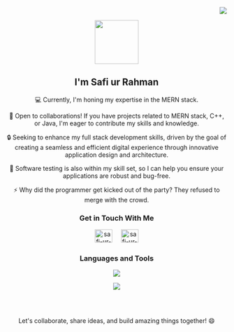 <p align="right"> <a href="https://visitcount.itsvg.in">
  <img src="https://visitcount.itsvg.in/api?id=safi-ur-rahman&label=Profile%20Views&color=12&icon=5&pretty=true" />
</a> </p>

<div id="header" align="center">
  <img src="https://media.giphy.com/media/Uaxj062PavgqZRhVkS/giphy.gif" width="100"/>
</div>
<h2 align="center">I'm Safi ur Rahman</h2>

<p align="center">
  💻 Currently, I'm honing my expertise in the MERN stack.
</p>
<p align="center">
  🤝 Open to collaborations! If you have projects related to MERN stack, C++, or Java, I'm eager to contribute my skills and knowledge.
</p>
<p align="center">
  🔒 Seeking to enhance my full stack development skills, driven by the goal of creating a seamless and efficient digital experience through innovative application design and architecture.
</p>
<p align="center">
  💬 Software testing is also within my skill set, so I can help you ensure your applications are robust and bug-free.
</p>
<p align="center">
  ⚡ Why did the programmer get kicked out of the party? They refused to merge with the crowd.
</p>

<h3 align="center">Get in Touch With Me </h3>
<p align="center"> 
  <a href="https://www.linkedin.com/in/safi-ur-rahman-6b5209244/" target="blank"><img src="https://raw.githubusercontent.com/rahuldkjain/github-profile-readme-generator/master/src/images/icons/Social/linked-in-alt.svg" alt="safi-ur-rahman" height="30" width="40" /></a> &nbsp;&nbsp;&nbsp;
  <a href="https://mail.google.com/mail/u/0/#inbox?compose=CllgCJftLhTjgvbLjHgxkPNBbQSxDwKGlSdHnPKmNCnDmbcLgjWvjnXqRSGWQdFNpPmNvjRdzcg" target="blank"><img src="https://upload.wikimedia.org/wikipedia/commons/7/7e/Gmail_icon_%282020%29.svg" alt="safi-ur-rahman" height="30" width="40" /></a>
</p>

<h3 align="center">Languages and Tools</h3>

<p align="center">
  <a href="https://skillicons.dev">
    <img src="https://skillicons.dev/icons?i=js,ts,playwright,html,css,dotnet,react,c,cpp,cs,express,git,github,linux,mongodb,mysql,nodejs,powershell,py,react,replit,visualstudio,vscode&perline=7" />
  </a>
</p>

<!--
<p align="center">
  <picture align="center">
    <source
      srcset="https://github-readme-stats.vercel.app/api?username=safi-ur-rahman&show_icons=true&theme=dark"
      media="(prefers-color-scheme: dark)"
    />
    <source
      srcset="https://github-readme-stats.vercel.app/api?username=safi-ur-rahman&show_icons=true"
      media="(prefers-color-scheme: light), (prefers-color-scheme: no-preference)"
    />
    <img src="https://github-readme-stats.vercel.app/api?username=safi-ur-rahman&show_icons=true" />
  </picture>
</p>
-->
<!--
<p align="center">
  <picture align="center">
    <source
      srcset="https://github-readme-streak-stats.herokuapp.com/?user=safi-ur-rahman&theme=dark&show_icons=true"
      media="(prefers-color-scheme: dark)"
    />
    <source
      srcset="https://github-readme-streak-stats.herokuapp.com/?user=safi-ur-rahman&theme=dark&show_icons=true"
      media="(prefers-color-scheme: light), (prefers-color-scheme: no-preference)"
    />
    <img src="https://github-readme-streak-stats.herokuapp.com/?user=safi-ur-rahman&theme=dark&show_icons=true" />
  </picture>
</p>
-->
<p align="center">
  <picture align="center">
    <source
      srcset="https://github-readme-stats.vercel.app/api/top-langs/?username=safi-ur-rahman&theme=dark&hide_border=false&include_all_commits=false&count_private=false&layout=compact"
      media="(prefers-color-scheme: dark)"
    />
    <source
      srcset="https://github-readme-stats.vercel.app/api/top-langs/?username=safi-ur-rahman&theme=dark&hide_border=false&include_all_commits=false&count_private=false&layout=compact"
      media="(prefers-color-scheme: light), (prefers-color-scheme: no-preference)"
    />
    <img src="https://github-readme-stats.vercel.app/api/top-langs/?username=safi-ur-rahman&theme=dark&hide_border=false&include_all_commits=false&count_private=false&layout=compact" />
  </picture>
</p>

<br><br>

<p align="center">
  Let's collaborate, share ideas, and build amazing things together! 😄
</p>
